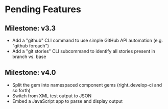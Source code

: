 # Pending Features

## Milestone: v3.3

- Add a "github" CLI command to use simple GitHub API automation (e.g. "github foreach")
- Add a "git stories" CLI subcommand to identify all stories present in branch vs. base

## Milestone: v4.0

- Split the gem into namespaced component gems (right_develop-ci and so forth)
- Switch from XML test output to JSON
- Embed a JavaScript app to parse and display output
